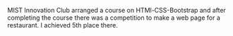 MIST Innovation Club arranged a course on HTMl-CSS-Bootstrap and after completing the course there was a competition to make a web page for a restaurant. I achieved 5th place there. 
